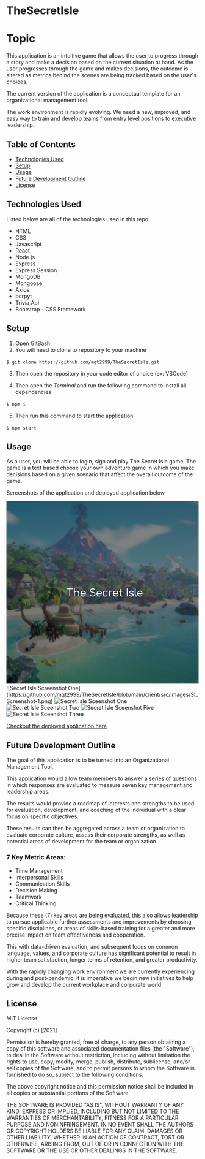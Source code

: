 # TheSecretIsle

# Topic 
This application is an intuitive game that allows the user to progress through a story and make a decision based on the current situation at hand. As the user progresses through the game and makes decisions, the outcome is altered as metrics behind the scenes are being tracked based on the user's choices.

The current version of the application is a conceptual template for an organizational management tool.

The work environment is rapidly evolving. We need a new, improved, and easy way to train and develop teams from entry level positions to executive leadership.

## Table of Contents
* [Technologies Used](#technologies-used)
* [Setup](#setup)
* [Usage](#usage)
* [Future Development Outline](#future-development-outline)
* [License](#license)

## Technologies Used

Listed below are all of the technologies used in this repo:

- HTML
- CSS
- Javascript
- React 
- Node.js
- Express
- Express Session
- MongoDB
- Mongoose
- Axios
- bcrpyt
- Trivia Api
- Bootstrap - CSS Framework

## Setup
1. Open GitBash
2. You will need to clone to repository to your machine

  `$ git clone https://github.com/mqt2999/TheSecretIsle.git`
  
3. Then open the repository in your code editor of choice (ex: VSCode)

4. Then open the <i>Terminal</i> and run the following command to install all dependencies

  `$ npm i`
  
5. Then run this command to start the application

  `$ npm start`

## Usage
As a user, you will be able to login, sign and play The Secret Isle game. The game is a text based choose your own adventure game in which you make decisions based on a given scenario that affect the overall outcome of the game. 

Screenshots of the application and deployed application below

<img src='./client/src/images/SI_Screenshot-4.png' alt='Secret Isle Sceenshot Four'>
![Secret Isle Screenshot One](https://github.com/mqt2999/TheSecretIsle/blob/main/client/src/images/SI_Screenshot-1.png)

<img src='../../images/SI_Screenshot-1.png' alt='Secret Isle Sceenshot One'>

<img src='../../images/SI_Screenshot-2.png' alt='Secret Isle Sceenshot Two'>

<img src='../../images/SI_Screenshot-5.png' alt='Secret Isle Sceenshot Five'>

<img src='../../images/SI_Screenshot-3.png' alt='Secret Isle Sceenshot Three'>

<a href="https://sleepy-lowlands-61315.herokuapp.com/">Checkout the deployed application here</a>

## Future Development Outline
The goal of this application is to be turned into an Organizational Management Tool. 

This application would allow team members to answer a series of questions in which responses are evaluated to measure seven key management and leadership areas. 

The results would provide a roadmap of interests and strengths to be used for evaluation, development, and coaching of the individual with a clear focus on specific objectives. 
 
These results can then be aggregated across a team or organization to evaluate corporate culture, assess their corporate strengths, as well as potential areas of development for the team or organization.  

### 7 Key Metric Areas:

- Time Management
- Interpersonal Skills
- Communication Skills
- Decision Making
- Teamwork
- Critical Thinking

Because these (7) key areas are being evaluated, this also allows leadership to pursue applicable further assessments  and improvements by choosing specific disciplines, or areas of skills-based training for a greater and more precise impact on team effectiveness and cooperation. 

This  with data-driven evaluation, and subsequent focus on common language, values, and corporate culture has significant potential to result in higher team satisfaction, longer terms of retention, and greater productivity.

With the rapidly changing work environment we are currently experiencing during and post-pandemic, it is imperative we begin new initiatives to help grow and develop the current workplace and corporate world.

## License
MIT License

Copyright (c) [2021] 

Permission is hereby granted, free of charge, to any person obtaining a copy
of this software and associated documentation files (the "Software"), to deal
in the Software without restriction, including without limitation the rights
to use, copy, modify, merge, publish, distribute, sublicense, and/or sell
copies of the Software, and to permit persons to whom the Software is
furnished to do so, subject to the following conditions:

The above copyright notice and this permission notice shall be included in all
copies or substantial portions of the Software.

THE SOFTWARE IS PROVIDED "AS IS", WITHOUT WARRANTY OF ANY KIND, EXPRESS OR
IMPLIED, INCLUDING BUT NOT LIMITED TO THE WARRANTIES OF MERCHANTABILITY,
FITNESS FOR A PARTICULAR PURPOSE AND NONINFRINGEMENT. IN NO EVENT SHALL THE
AUTHORS OR COPYRIGHT HOLDERS BE LIABLE FOR ANY CLAIM, DAMAGES OR OTHER
LIABILITY, WHETHER IN AN ACTION OF CONTRACT, TORT OR OTHERWISE, ARISING FROM,
OUT OF OR IN CONNECTION WITH THE SOFTWARE OR THE USE OR OTHER DEALINGS IN THE
SOFTWARE.
